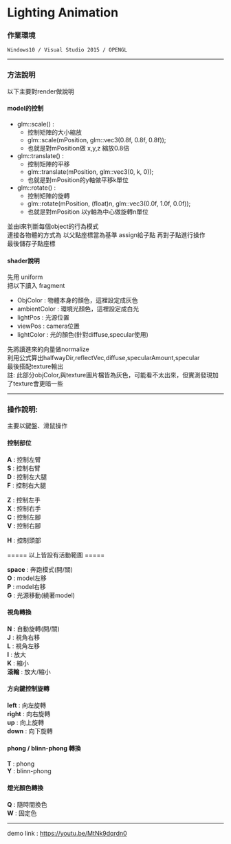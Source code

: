 # Lighting Animation

### **作業環境** 

    Windows10 / Visual Studio 2015 / OPENGL

----

### **方法說明**

以下主要對render做說明

#### **model的控制**

- glm::scale() : 
    - 控制矩陣的大小縮放
    - glm::scale(mPosition, glm::vec3(0.8f, 0.8f, 0.8f));
    - 也就是對mPosition做 x,y,z 縮放0.8倍
- glm::translate() : 
    - 控制矩陣的平移
    - glm::translate(mPosition, glm::vec3(0, k, 0));
    - 也就是對mPosition的y軸做平移k單位
- glm::rotate() : 
    - 控制矩陣的旋轉
    - glm::rotate(mPosition, (float)n, glm::vec3(0.0f, 1.0f, 0.0f));
    - 也就是對mPosition 以y軸為中心做旋轉n單位

並由i來判斷每個object的行為模式<br>
連接各物體的方式為 以父點座標當為基準 assign給子點 再對子點進行操作 <br>
最後儲存子點座標<br>

#### **shader說明**

先用 uniform <br>
把以下讀入 fragment<br> 
* ObjColor        : 物體本身的顏色，這裡設定成灰色
* ambientColor    : 環境光顏色，這裡設定成白光
* lightPos        : 光源位置
* viewPos         : camera位置
* lightColor      : 光的顏色(針對diffuse,specular使用)

先將讀進來的向量做normalize<br>
利用公式算出halfwayDir,reflectVec,diffuse,specularAmount,specular<br>
最後搭配texture輸出<br>
註: 此部分objColor,與texture圖片檔皆為灰色，可能看不太出來，但實測發現加了texture會更暗一些<br>

----

### **操作說明**:

主要以鍵盤、滑鼠操作 

####  **控制部位**

**A** : 控制左臂 <br>
**S** : 控制右臂 <br>
**D** : 控制左大腿 <br>
**F** : 控制右大腿 <br>

**Z** : 控制左手 <br>
**X** : 控制右手 <br>
**C** : 控制左腳 <br>
**V** : 控制右腳 <br>

**H** : 控制頭部 <br>

===== 以上皆設有活動範圍 ===== <br>

**space**   : 奔跑模式(開/關) <br>
**O**       : model左移 <br>
**P**       : model右移 <br>
**G**       : 光源移動(繞著model) <br>

#### **視角轉換**

**N** : 自動旋轉(開/關) <br>
**J** : 視角右移 <br>
**L** : 視角左移 <br>
**I** : 放大 <br>
**K** : 縮小 <br>
**滾輪** : 放大/縮小 <br>

#### **方向鍵控制旋轉**

**left** : 向左旋轉 <br>
**right** : 向右旋轉 <br>
**up** : 向上旋轉 <br>
**down** : 向下旋轉 <br>

#### **phong / blinn-phong 轉換**

**T**   : phong <br>
**Y**   : blinn-phong <br>

#### **燈光顏色轉換**

**Q**   : 隨時間換色 <br>
**W**   : 固定色 <br>

----

demo link : https://youtu.be/MtNk9dqrdn0